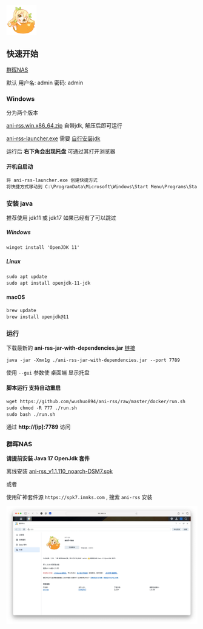 <img alt="mikan-pic.png" height="80" width="80" src="./image/mikan-pic.png"/>

## 快速开始

[群晖NAS](#群晖nas)

默认 用户名: admin 密码: admin

### Windows

分为两个版本

[ani-rss.win.x86_64.zip](https://github.com/wushuo894/ani-rss/releases/latest) 自带jdk, 解压后即可运行

[ani-rss-launcher.exe](https://github.com/wushuo894/ani-rss/releases/latest) 需要 [自行安装jdk](#windows)

运行后 **右下角会出现托盘** 可通过其打开浏览器

#### 开机自启动

```md
将 ani-rss-launcher.exe 创建快捷方式
将快捷方式移动到 C:\ProgramData\Microsoft\Windows\Start Menu\Programs\Startup
```

### 安装 java

推荐使用 jdk11 或 jdk17
如果已经有了可以跳过

##### Windows

```md
winget install 'OpenJDK 11'
```

##### Linux

```md
sudo apt update
sudo apt install openjdk-11-jdk
```

#### macOS

```md
brew update
brew install openjdk@11
```

### 运行

下载最新的 **ani-rss-jar-with-dependencies.jar** [链接](https://github.com/wushuo894/ani-rss/releases/latest)

```md
java -jar -Xmx1g ./ani-rss-jar-with-dependencies.jar --port 7789
```

使用 `--gui` 参数使 桌面端 显示托盘

#### 脚本运行 支持自动重启

```md
wget https://github.com/wushuo894/ani-rss/raw/master/docker/run.sh
sudo chmod -R 777 ./run.sh
sudo bash ./run.sh
```

通过 **http://[ip]:7789** 访问

### 群晖NAS

**请提前安装 Java 17 OpenJdk 套件**

离线安装 [ani-rss_v1.1.110_noarch-DSM7.spk](https://github.com/wushuo894/ani-rss/releases/download/v1.1.110/ANI-RSS_v1.1.110_noarch-DSM7.spk)

或者

使用矿神套件源 `https://spk7.imnks.com` , 搜索 `ani-rss` 安装

![Xnip2024-09-09_08-15-17.jpg](image/Xnip2024-09-09_08-15-17.jpg)
